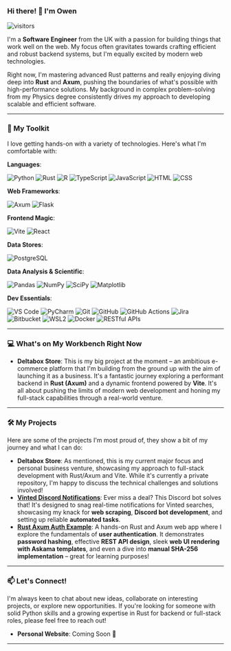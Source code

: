 ### Hi there! 👋 I'm Owen

![visitors](https://vbr.nathanchung.dev/badge?page_id=Meatball-Sub-11.Meatball-Sub-11&color=00cf00)

I'm a **Software Engineer** from the UK with a passion for building things that work well on the web. My focus often gravitates towards crafting efficient and robust backend systems, but I'm equally excited by modern web technologies. 

Right now, I'm mastering advanced Rust patterns and really enjoying diving deep into **Rust** and **Axum**, pushing the boundaries of what's possible with high-performance solutions. My background in complex problem-solving from my Physics degree consistently drives my approach to developing scalable and efficient software.

---

### 🚀 My Toolkit

I love getting hands-on with a variety of technologies. Here's what I'm comfortable with:

**Languages**: 

![Python](https://img.shields.io/badge/-Python-000?logo=python&logoColor=3776AB)
![Rust](https://img.shields.io/badge/-Rust-000?logo=rust&logoColor=DEA584)
![R](https://img.shields.io/badge/-R-000?logo=r&logoColor=276DC3)
![TypeScript](https://img.shields.io/badge/-TypeScript-000?logo=typescript&logoColor=3178C6)
![JavaScript](https://img.shields.io/badge/-JavaScript-000?logo=javascript&logoColor=F7DF1E)
![HTML](https://img.shields.io/badge/-HTML-000?logo=html5&logoColor=E34F26)
![CSS](https://img.shields.io/badge/-CSS-000?logo=CSS&logoColor=1572B6)

**Web Frameworks**:

![Axum](https://img.shields.io/badge/-Axum-000?style=flat)
![Flask](https://img.shields.io/badge/-Flask-000?&logo=Flask) 

**Frontend Magic**:

![Vite](https://img.shields.io/badge/-Vite-000?logo=vite&logoColor=646CFF)
![React](https://img.shields.io/badge/-React-000?logo=react&logoColor=61DAFB)

**Data Stores**:

![PostgreSQL](https://img.shields.io/badge/-PostgreSQL-000?logo=postgresql&logoColor=4169E1)

**Data Analysis & Scientific**:

![Pandas](https://img.shields.io/badge/-Pandas-000?logo=pandas)
![NumPy](https://img.shields.io/badge/-NumPy-000?logo=numpy)
![SciPy](https://img.shields.io/badge/-SciPy-000?logo=scipy)
![Matplotlib](https://img.shields.io/badge/-Matplotlib-000?logo=matplotlib)

**Dev Essentials**:

![VS Code](https://img.shields.io/badge/-VS%20Code-000?logo=visualstudiocode&logoColor=007ACC)
![PyCharm](https://img.shields.io/badge/-PyCharm-000?logo=pycharm&logoColor=white)
![Git](https://img.shields.io/badge/-Git-000?logo=git)
![GitHub](https://img.shields.io/badge/-GitHub-000?logo=github&logoColor=white)
![GitHub Actions](https://img.shields.io/badge/-GitHub%20Actions-000?logo=githubactions)
![Jira](https://img.shields.io/badge/-Jira-000?logo=jira&logoColor=0052CC)
![Bitbucket](https://img.shields.io/badge/-Bitbucket-000?logo=bitbucket&logoColor=0052CC)
![WSL2](https://img.shields.io/badge/-WSL2-000?style=flat)
![Docker](https://img.shields.io/badge/-Docker-000?logo=docker&logoColor=2496ED)
![RESTful APIs](https://img.shields.io/badge/-RESTful%20APIs-000?style=flat)

---

### 💻 What's on My Workbench Right Now

* **Deltabox Store**: This is my big project at the moment – an ambitious e-commerce platform that I'm building from the ground up with the aim of launching it as a business. It's a fantastic journey exploring a performant backend in **Rust (Axum)** and a dynamic frontend powered by **Vite**. It's all about pushing the limits of modern web development and honing my full-stack capabilities through a real-world venture.

---

### 🛠️ My Projects

Here are some of the projects I'm most proud of, they show a bit of my journey and what I can do:

* **Deltabox Store**: As mentioned, this is my current major focus and personal business venture, showcasing my approach to full-stack development with Rust/Axum and Vite. While it's currently a private repository, I'm happy to discuss the technical challenges and solutions involved!
* **[Vinted Discord Notifications](https://github.com/Meatball-Sub-11/Vinted-Discord-Notifications)**: Ever miss a deal? This Discord bot solves that! It's designed to snag real-time notifications for Vinted searches, showcasing my knack for **web scraping**, **Discord bot development**, and setting up reliable **automated tasks**.
* **[Rust Axum Auth Example](https://github.com/Meatball-Sub-11/rust-axum-auth-example)**: A hands-on Rust and Axum web app where I explore the fundamentals of **user authentication**. It demonstrates **password hashing**, effective **REST API design**, sleek **web UI rendering with Askama templates**, and even a dive into **manual SHA-256 implementation** – great for learning purposes!

---

### 📫 Let's Connect!

I'm always keen to chat about new ideas, collaborate on interesting projects, or explore new opportunities. If you're looking for someone with solid Python skills and a growing expertise in Rust for backend or full-stack roles, please feel free to reach out!

* **Personal Website**: Coming Soon 🚀

---
